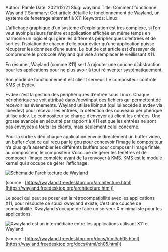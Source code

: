 Author: Ramle 
Date: 2021/12/21
Slug: wayland
Title: Comment fonctionne Wayland ?
Summary: Cet article détaille le fonctionnement de Wayland, un système de fenetrage alternatif à X11
Keywords: Linux

L’affichage graphique d’un système d’exploitation est très complexe, si l’on veut avoir plusieurs fenêtre et application affichée en même temps en harmonie un logiciel qui gère les différents périphériques d’entrées et de sorties, l’isolation de chacun d’elle pour éviter qu’une application puisse récupérer les données d’une autre. Le but de cet article est d’essayer de comprendre le protocole Wayland qui vise à remplacer le vieillissant X11.

En résumer, Wayland (comme X11) sert à rajouter une couche d’abstraction pour les applications pour ne plus avoir à tout réinventer systématiquement.

Son mode de fonctionnement est client serveur. Le compositeur contrôle KMS et Evdev.

Evdev c’est la gestion des périphériques d’entrée sous Linux. Chaque périphérique se voit attribué dans /dev/input des fichiers qui permettent de recevoir les événements. Wayland utilise libinput (qui lui accède à evdev via libevdev) pour recevoir les entrées, la détection des nouveaux périphérique utilise udev. Le compositeur se charge d’envoyer au client les entrées. Une grosse avancée en sécurité par rapport à X11 est que les entrées ne sont pas envoyées à touts les clients, mais seulement celui concerné.

Pour la sortie vidéo chaque application envoie directement un buffer vidéo, un buffer c'est ce qui reçu par le gpu pour concevoir l’image le compositeur n’a plus qu’à assembler les différents buffers pour composer l’image finale,  au compositeur, le compositeur s’occupe de gérer les fenêtres et de composer l’image complète avant de la renvoyer à KMS. KMS est le module kernel qui s’occupe de gérer l’affichage.

![Schéma de l'architecture de Wayland](/static/img/wayland/1.webp)

(source : [https://wayland.freedesktop.org/architecture.html](https://wayland.freedesktop.org/architecture.html))

Le souci qui peut se poser est la rétrocompatibilité avec les applications X11, pour résoudre ce souci xwayland existe, c’est une couche de compatibilité. Xwayland s’occupe de faire un serveur X minimaliste pour les applications.


![Xwayland est un intermédiaire entre les applications utilisant X11 et Wayland](/static/img/wayland/2.webp)

(source : [https://wayland.freedesktop.org/docs/html/ch05.html](https://wayland.freedesktop.org/docs/html/ch05.html))
